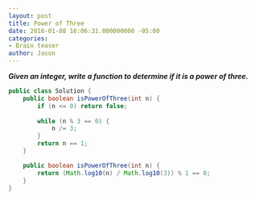 ```yaml
---
layout: post
title: Power of Three
date: 2016-01-08 16:06:31.000000000 -05:00
categories:
- Brain teaser
author: Jason
---
```

<p><strong><em>Given an integer, write a function to determine if it is a power of three.</em></strong></p>


``` java
public class Solution {
    public boolean isPowerOfThree(int n) {
        if (n <= 0) return false;
        
        while (n % 3 == 0) {
            n /= 3;
        }
        return n == 1;
    }

    public boolean isPowerOfThree(int n) {
        return (Math.log10(n) / Math.log10(3)) % 1 == 0;
    }
}
```
